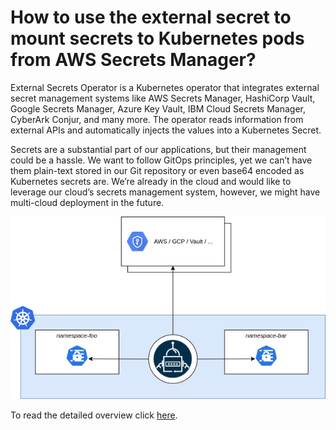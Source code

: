 # How to use the external secret to mount secrets to Kubernetes pods from AWS Secrets Manager?

External Secrets Operator is a Kubernetes operator that integrates external secret management systems like AWS Secrets Manager, HashiCorp Vault, Google Secrets Manager, Azure Key Vault, IBM Cloud Secrets Manager, CyberArk Conjur, and many more. The operator reads information from external APIs and automatically injects the values into a Kubernetes Secret.

Secrets are a substantial part of our applications, but their management could be a hassle. We want to follow GitOps principles, yet we can’t have them plain-text stored in our Git repository or even base64 encoded as Kubernetes secrets are. We’re already in the cloud and would like to leverage our cloud’s secrets management system, however, we might have multi-cloud deployment in the future.

![1](https://github.com/Dhruvin4530/k8s-external-secrets/blob/main/1.png)

To read the detailed overview click [here](https://medium.com/@dksoni4530/how-to-use-the-external-secrets-to-mount-secrets-to-kubernetes-pods-from-aws-secrets-manager-ad87e4e9e4a9).

